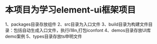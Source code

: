 # 本项目为学习element-ui框架项目
1、packages目录存放组件
2、src目录为入口文件
3、build目录为构建文件目录：包括自动生成入口文件，执行i18n,打包iconfont
4、demos目录存放UI库demo案例
5、types目录存放ts申明文件
